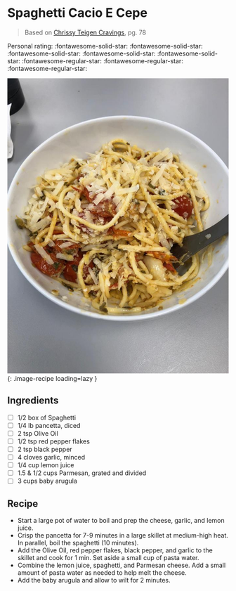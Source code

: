<!-- Needs Manual Review -->

# Spaghetti Cacio E Cepe

> Based on [Chrissy Teigen Cravings], pg. 78

<!-- {cts} rating=2; (User can specify rating on scale of 1-5) -->

Personal rating: :fontawesome-solid-star: :fontawesome-solid-star: :fontawesome-solid-star: :fontawesome-solid-star: :fontawesome-solid-star: :fontawesome-regular-star: :fontawesome-regular-star: :fontawesome-regular-star:

<!-- {cte} -->

<!-- {cts} name_image=spaghetti_cacio_e_cepe.jpg; (User can specify image name) -->

![spaghetti_cacio_e_cepe.jpg](./spaghetti_cacio_e_cepe.jpg){: .image-recipe loading=lazy }

<!-- {cte} -->

## Ingredients

- [ ] 1/2 box of Spaghetti
- [ ] 1/4 lb pancetta, diced
- [ ] 2 tsp Olive Oil
- [ ] 1/2 tsp red pepper flakes
- [ ] 2 tsp black pepper
- [ ] 4 cloves garlic, minced
- [ ] 1/4 cup lemon juice
- [ ] 1.5 & 1/2 cups Parmesan, grated and divided
- [ ] 3 cups baby arugula

## Recipe

- Start a large pot of water to boil and prep the cheese, garlic, and lemon juice.
- Crisp the pancetta for 7-9 minutes in a large skillet at medium-high heat. In parallel, boil the spaghetti (10 minutes).
- Add the Olive Oil, red pepper flakes, black pepper, and garlic to the skillet and cook for 1 min. Set aside a small cup of pasta water.
- Combine the lemon juice, spaghetti, and Parmesan cheese. Add a small amount of pasta water as needed to help melt the cheese.
- Add the baby arugula and allow to wilt for 2 minutes.

[chrissy teigen cravings]: https://www.penguinrandomhouse.com/books/252973/cravings-by-chrissy-teigen-with-adeena-sussman/
